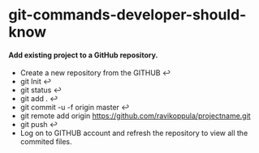# git-commands-developer-should-know

#### Add existing project to a GitHub  repository.

- Create a new repository from the GITHUB :leftwards_arrow_with_hook:
-  git Init :leftwards_arrow_with_hook:
-  git status :leftwards_arrow_with_hook:
-  git add . :leftwards_arrow_with_hook:
- git commit -u -f origin master :leftwards_arrow_with_hook:
- git remote add origin https://github.com/ravikoppula/projectname.git
- git push :leftwards_arrow_with_hook:
- Log on to GITHUB account and refresh the repository to view all the commited files.


